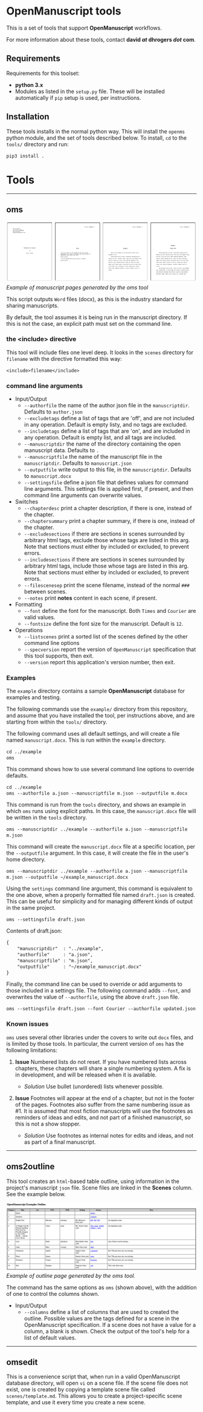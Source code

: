 # OpenManuscript tools

This is a set of tools that support **OpenManuscript** workflows.

For more information about these tools, contact **david *at* dhrogers *dot*
com**.


## Requirements

Requirements for this toolset:

- **python 3.x**
- Modules as listed in the ``setup.py`` file. These will be installed
  automatically if ``pip`` setup is used, per instructions.


## Installation 

These tools installs in the normal python way. This will install the `openms`
python module, and the set of tools described below. To install, `cd` to the 
`tools/` directory and run:

```
pip3 install .
```

# Tools

---
## oms

![Page One](../img/pages.png)
*Example of manuscript pages generated by the oms tool*

This script outputs ``Word`` files (docx), as this is the industry standard 
for sharing manuscripts.

By default, the tool assumes it is being run in the manuscript directory. If
this is not the case, an explicit path must set on the command line.

### the \<include\> directive

This tool will include files one level deep. It looks in the `scenes` directory
for `filename` with the directive formatted this way:

```
<include>filename</include>
```

### command line arguments

- Input/Output
	- ``--authorfile`` the name of the author json file in the ``manuscriptdir``. Defaults to ``author.json``
	- ``--excludetags`` define a list of tags that are 'off', and are not included in any operation. Default is empty listy, and no tags are excluded.
	- ``--includetags`` define a list of tags that are 'on', and are included in any operation. Default is empty list, and all tags are included. 
	- ``--manuscriptdir`` the name of the directory containing the open manuscript data. Defaults to ``.``
	- ``--manuscriptfile`` the name of the manuscript file in the ``manuscriptdir``. Defaults to ``manuscript.json``
	- ``--outputfile`` write output to this file, in the ``manuscriptdir``. Defaults to ``manuscript.docx``
    - ``--settingsfile`` define a json file that defines values for command line arguments. This settings file is applied first, if present, and then 
      command line arguments can overwrite values.
- Switches
	- ``--chapterdesc`` print a chapter description, if there is one, instead of the chapter.
	- ``--chaptersummary`` print a chapter summary, if there is one, instead of the chapter.
	- ``--excludesections`` if there are sections in scenes surrounded by arbitrary html tags, exclude those 
                            whose tags are listed in this arg. Note that sections must either by included or excluded, to prevent errors.
	- ``--includesections`` if there are sections in scenes surrounded by arbitrary html tags, include those 
                            whose tags are listed in this arg. Note that sections must either by included or excluded, to prevent errors.
	- ``--filescenesep`` print the scene filename, instead of the normal ``###`` between scenes.
	- ``--notes`` print **notes** content in each scene, if present.
- Formatting
	- ``--font`` define the font for the manuscript. Both ``Times`` and ``Courier`` are valid values.
	- ``--fontsize`` define the font size for the manuscript. Default is ``12``.
- Operations
	- ``--listscenes`` print a sorted list of the scenes defined by the other command line options 
	- ``--specversion`` report the version of ``OpenManuscript`` specification that this tool supports, then exit.
	- ``--version`` report this application's version number, then exit.


### Examples

The `example` directory contains a sample **OpenManuscript** database for examples
and testing.

The following commands use the `example/` directory from this repository, and assume 
that you have installed the tool, per instructions above, and are starting from 
within the `tools/` directory. 

The following command uses all default settings, and will create a file named `manuscript.docx`. 
This is run within the `example` directory.

```
cd ../example
oms
```

This command shows how to use several command line options to override defaults.

```
cd ../example
oms --authorfile a.json --manuscriptfile m.json --outputfile m.docx
```

This command is run from the `tools` directory, and shows an example in which
`oms` runs using explicit paths. In this case, the `manuscript.docx` file will
be written in the `tools` directory.

```
oms --manuscriptdir ../example --authorfile a.json --manuscriptfile m.json
```

This command will create the `manuscript.docx` file at a specific
location, per the `--outputfile` argument. In this case, it will create the file
in the user's home directory.

```
oms --manuscriptdir ../example --authorfile a.json --manuscriptfile m.json --outputfile ~/example_manuscript.docx
```

Using the `settings` command line argument, this command is equivalent to the one above, 
when a properly formatted file named `draft.json` is created. This can be useful for simplicity and for
managing different kinds of output in the same project.

```
oms --settingsfile draft.json
```

Contents of draft.json:
```
{
    "manuscriptdir"  : "../example",
    "authorfile"     : "a.json",
    "manuscriptfile" : "m.json",
    "outputfile"     : "~/example_manuscript.docx"
}
```

Finally, the command line can be used to override or add arguments 
to those included in a settings file. The following command adds `--font`, and
overwrites the value of `--authorfile`, using the above `draft.json` file.

```
oms --settingsfile draft.json --font Courier --authorfile updated.json
```


### Known issues

``oms`` uses several other libraries under the covers to write out ``docx``
files, and is limited by those tools. In particular, the current version of
``oms`` has the following limitations:

1. **Issue** Numbered lists do not reset. If you have numbered lists across chapters,
these chapters will share a single numbering system. A fix is in development,
and will be released when it is available.

    - *Solution* Use bullet (unordered) lists whenever possible.

2. **Issue** Footnotes will appear at the end of a chapter, but not in the footer of the
pages. Footnotes also suffer from the same numbering issue as #1. It is assumed
that most fiction manuscripts will use the footnotes as reminders of ideas and
edits, and not part of a finished manuscript, so this is not a show stopper.

    - *Solution* Use footnotes as internal notes for edits and ideas, and not as
      part of a final manuscript.

---
## oms2outline

This tool creates an ``html``-based table outline, using information in the project's manuscript ``json`` file. Scene files are linked in the **Scenes** column. See the example below.

![outline](../img/outline.png)
*Example of outline page generated by the oms tool.*

The command has the same options as ``oms`` (shown above), with the addition of one to control the columns shown.

- Input/Output
	- ``--columns`` define a list of columns that are used to created the
      outline. Possible values are the tags defined for a scene in the
      OpenManuscript specification. If a scene does not have a value for a 
      column, a blank is shown. Check the output of the tool's help for a 
      list of default values.
---

## omsedit

This is a convenience script that, when run in a valid OpenManuscript database
directory, will open `vi` on a scene file. If the scene file does not exist, one
is created by copying a template scene file called `scenes/template.md`. This
allows you to create a project-specific scene template, and use it every time
you create a new scene.
